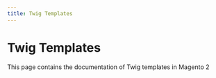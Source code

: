 ```yaml
---
title: Twig Templates 
---
```


# Twig Templates

This page contains the documentation of Twig templates in Magento 2 
